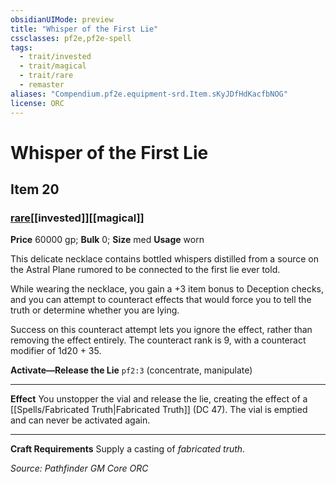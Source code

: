 ```yaml
---
obsidianUIMode: preview
title: "Whisper of the First Lie"
cssclasses: pf2e,pf2e-spell
tags:
  - trait/invested
  - trait/magical
  - trait/rare
  - remaster
aliases: "Compendium.pf2e.equipment-srd.Item.sKyJDfHdKacfbNOG"
license: ORC
---
```

# Whisper of the First Lie
## Item 20
### [rare](rare "Rare Rarity Trait")[[invested]][[magical]]


**Price** 60000 gp; 
**Bulk** 0; **Size** med
**Usage** worn

This delicate necklace contains bottled whispers distilled from a source on the Astral Plane rumored to be connected to the first lie ever told.

While wearing the necklace, you gain a +3 item bonus to Deception checks, and you can attempt to counteract effects that would force you to tell the truth or determine whether you are lying.

Success on this counteract attempt lets you ignore the effect, rather than removing the effect entirely. The counteract rank is 9, with a counteract modifier of 1d20 + 35.

**Activate—Release the Lie** `pf2:3` (concentrate, manipulate)

* * *

**Effect** You unstopper the vial and release the lie, creating the effect of a [[Spells/Fabricated Truth|Fabricated Truth]] (DC 47). The vial is emptied and can never be activated again.

* * *

**Craft Requirements** Supply a casting of _fabricated truth_.

*Source: Pathfinder GM Core*
*ORC*